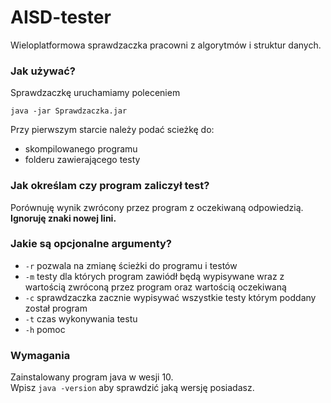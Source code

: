 # AISD-tester
Wieloplatformowa sprawdzaczka pracowni z algorytmów i struktur danych.

### Jak używać?
Sprawdzaczkę uruchamiamy poleceniem<br>
```
java -jar Sprawdzaczka.jar
```
Przy pierwszym starcie należy podać scieżkę do:
- skompilowanego programu 
- folderu zawierającego testy

### Jak określam czy program zaliczył test?
Porównuję wynik zwrócony przez program z oczekiwaną odpowiedzią.
**Ignoruję znaki nowej lini.**

### Jakie są opcjonalne argumenty?
- `-r` pozwala na zmianę ścieżki do programu i testów
- `-m` testy dla których program zawiódł będą wypisywane wraz z wartością zwróconą przez program oraz wartością oczekiwaną 
- `-c` sprawdzaczka zacznie wypisywać wszystkie testy którym poddany został program
- `-t` czas wykonywania testu
- `-h` pomoc


### Wymagania
Zainstalowany program java w wesji 10.<br>
Wpisz `java -version` aby sprawdzić jaką wersję posiadasz.
